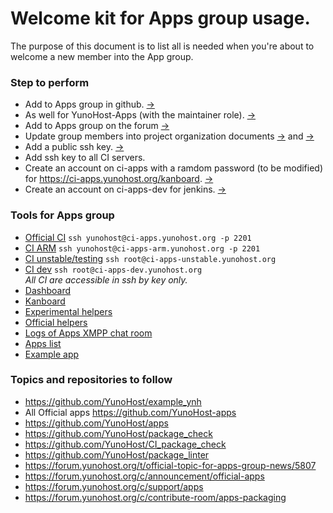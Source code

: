 # Welcome kit for Apps group usage.

The purpose of this document is to list all is needed when you're about to welcome a new member into the App group.

### Step to perform

- Add to Apps group in github. [->](https://github.com/orgs/YunoHost/teams/apps/members)
- As well for YunoHost-Apps (with the maintainer role). [->](https://github.com/orgs/YunoHost-Apps/teams/apps-group/members)
- Add to Apps group on the forum [->](https://forum.yunohost.org/groups/Apps)
- Update group members into project organization documents [->](https://github.com/YunoHost/project-organization/blob/master/yunohost_project_organization.md#composition-of-groups) and [->](https://github.com/YunoHost/project-organization/blob/master/yunohost_project_organization_fr.md#composition-des-groupes)
- Add a public ssh key. [->](https://github.com/YunoHost/project-organization/blob/master/ynh-ssh-keys.md)
- Add ssh key to all CI servers.
- Create an account on ci-apps with a ramdom password (to be modified) for https://ci-apps.yunohost.org/kanboard. [->](https://ci-apps.yunohost.org/yunohost/admin/)
- Create an account on ci-apps-dev for jenkins. [->](https://ci-apps-dev.yunohost.org/yunohost/admin)

### Tools for Apps group

- [Official CI](https://ci-apps.yunohost.org) `ssh yunohost@ci-apps.yunohost.org -p 2201`
- [CI ARM](https://ci-apps-arm.yunohost.org) `ssh yunohost@ci-apps-arm.yunohost.org -p 2201`
- [CI unstable/testing](https://ci-apps-unstable.yunohost.org) `ssh root@ci-apps-unstable.yunohost.org`
- [CI dev](https://ci-apps-dev.yunohost.org) `ssh root@ci-apps-dev.yunohost.org`  
*All CI are accessible in ssh by key only.*
- [Dashboard](https://dash.yunohost.org/)
- [Kanboard](https://ci-apps.yunohost.org/kanboard)
- [Experimental helpers](https://github.com/YunoHost-Apps/Experimental_helpers)
- [Official helpers](https://yunohost.org/#/packaging_apps_helpers_en)
- [Logs of Apps XMPP chat room](https://im.yunohost.org/logs/apps)
- [Apps list](https://yunohost.org/#/apps)
- [Example app](https://github.com/YunoHost/example_ynh)

### Topics and repositories to follow

- https://github.com/YunoHost/example_ynh
- All Official apps https://github.com/YunoHost-apps
- https://github.com/YunoHost/apps
- https://github.com/YunoHost/package_check
- https://github.com/YunoHost/CI_package_check
- https://github.com/YunoHost/package_linter
- https://forum.yunohost.org/t/official-topic-for-apps-group-news/5807
- https://forum.yunohost.org/c/announcement/official-apps
- https://forum.yunohost.org/c/support/apps
- https://forum.yunohost.org/c/contribute-room/apps-packaging
